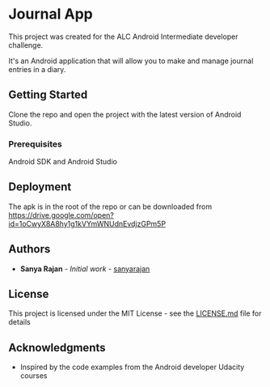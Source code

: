 # Journal App

This project was created for the ALC Android Intermediate developer challenge.

It's an Android application that will allow you to make and manage journal entries in a diary.

## Getting Started

Clone the repo and open the project with the latest version of Android Studio.

### Prerequisites

Android SDK and Android Studio


## Deployment

The apk is in the root of the repo or can be downloaded from https://drive.google.com/open?id=1oCwyX8A8hy1g1kVYmWNUdnEvdjzGPm5P


## Authors

* **Sanya Rajan** - *Initial work* - [sanyarajan](https://github.com/sanyarajan)

## License

This project is licensed under the MIT License - see the [LICENSE.md](LICENSE.md) file for details

## Acknowledgments

* Inspired by the code examples from the Android developer Udacity courses

